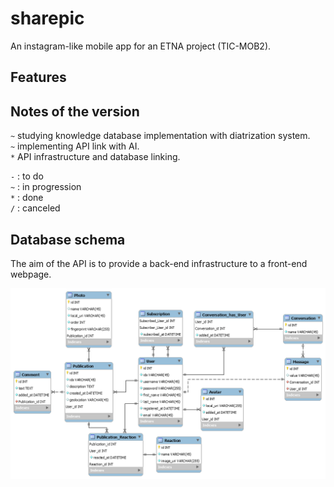 # sharepic
An instagram-like mobile app for an ETNA project (TIC-MOB2).

## Features

## Notes of the version

`~` studying knowledge database implementation with diatrization system.  
`~` implementing API link with AI.  
`*` API infrastructure and database linking.  

`-` : to do  
`~` : in progression  
`*` : done  
`/` : canceled  

## Database schema

The aim of the API is to provide a back-end infrastructure to a front-end webpage.
<p align="center">

![Database schema](./database.png)

</p>
